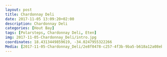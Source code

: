 ```yaml
---
layout: post
title: Chardonnay Deli
date: 2017-11-05 13:09:20+02:00
description: Chardonnay Deli
categories: [Hout Bay]
tags: [Polarsteps, Chardonnay Deli, Eten]
img: 2017-11-05-Chardonnay_Deli/intro.jpg
coordinates: 18.4313449859619, -34.0247955322266
Media: [2017-11-05-Chardonnay_Deli/2e8f0478-c257-4f3b-9ba5-b618a12a08eb_large_image.jpg, 2017-11-05-Chardonnay_Deli/9ee7bb74-e95d-4f12-aafb-43e20ea24396_large_image.jpg, 2017-11-05-Chardonnay_Deli/b3862706-1ab3-4004-9dfd-1cfe5113f498_large_image.jpg, 2017-11-05-Chardonnay_Deli/3da371c8-50f5-4238-b146-8aa50eaf759d_large_image.jpg]
---
```


